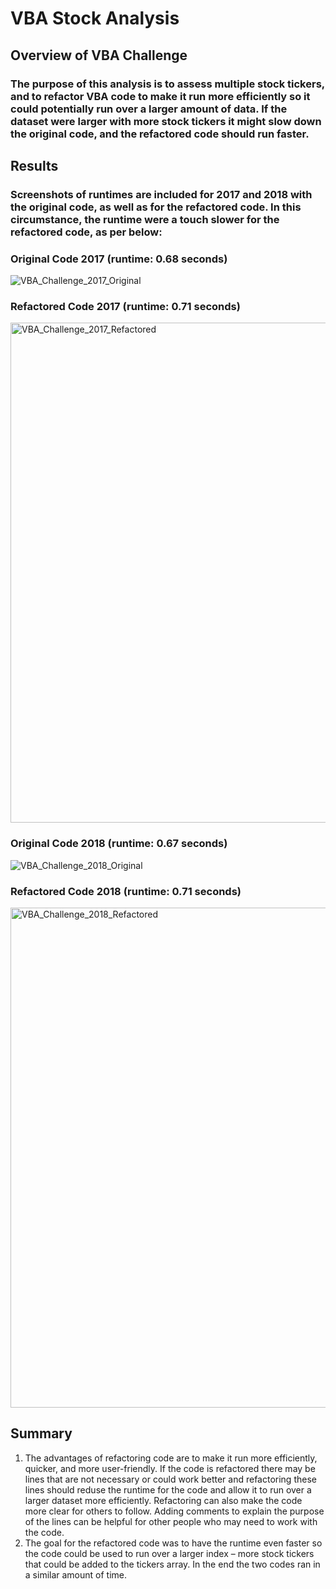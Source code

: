 # VBA Stock Analysis

## Overview of VBA Challenge

### The purpose of this analysis is to assess multiple stock tickers, and to refactor VBA code to make it run more efficiently so it could potentially run over a larger amount of data. If the dataset were larger with more stock tickers it might slow down the original code, and the refactored code should run faster.

## Results

### Screenshots of runtimes are included for 2017 and 2018 with the original code, as well as for the refactored code. In this circumstance, the runtime were a touch slower for the refactored code, as per below:

### Original Code 2017 (runtime: 0.68 seconds)
![VBA_Challenge_2017_Original](https://user-images.githubusercontent.com/74624855/125227183-66aa1780-e2a0-11eb-9e43-d4a6bc311fb9.png)

### Refactored Code 2017 (runtime: 0.71 seconds)
<img width="800" alt="VBA_Challenge_2017_Refactored" src="https://user-images.githubusercontent.com/74624855/128508915-20bb0b4b-f5ad-48a5-8b85-1f6b335ce452.png">

### Original Code 2018 (runtime: 0.67 seconds)
![VBA_Challenge_2018_Original](https://user-images.githubusercontent.com/74624855/125227189-690c7180-e2a0-11eb-9d7b-5c7b656c80a8.png)

### Refactored Code 2018 (runtime: 0.71 seconds)
<img width="800" alt="VBA_Challenge_2018_Refactored" src="https://user-images.githubusercontent.com/74624855/128509008-9474e766-2ea0-48c9-b2ec-a67a5d6f79f8.png">

## Summary

1. The advantages of refactoring code are to make it run more efficiently, quicker, and more user-friendly. If the code is refactored there may be lines that are not necessary or could work better and refactoring these lines should reduse the runtime for the code and allow it to run over a larger dataset  more efficiently. 
Refactoring can also make the code more clear for others to follow. Adding comments to explain the purpose of the lines can be helpful for other people who may need to work with the code.
2. The goal for the refactored code was to have the runtime even faster so the code could be used to run over a larger index – more stock tickers that could be added to the tickers array. In the end the two codes ran in a similar amount of time.


